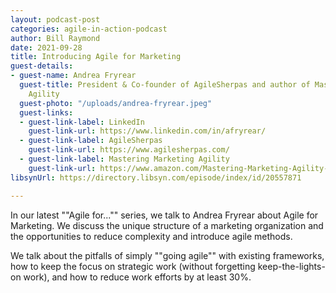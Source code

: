 ```yaml
---
layout: podcast-post
categories: agile-in-action-podcast
author: Bill Raymond
date: 2021-09-28
title: Introducing Agile for Marketing
guest-details:
- guest-name: Andrea Fryrear
  guest-title: President & Co-founder of AgileSherpas and author of Mastering Marketing
    Agility
  guest-photo: "/uploads/andrea-fryrear.jpeg"
  guest-links:
  - guest-link-label: LinkedIn
    guest-link-url: https://www.linkedin.com/in/afryrear/
  - guest-link-label: AgileSherpas
    guest-link-url: https://www.agilesherpas.com/
  - guest-link-label: Mastering Marketing Agility
    guest-link-url: https://www.amazon.com/Mastering-Marketing-Agility-Transform-Organization/dp/1523090987/ref=sr_1_3?crid=1O9BQMAJIZY22&dchild=1&keywords=mastering+marketing+agility&qid=1632274918&sprefix=mastering+marketing+agil%2Caps%2C262&sr=8-3
libsynUrl: https://directory.libsyn.com/episode/index/id/20557871

---
```

In our latest ""Agile for..."" series, we talk to Andrea Fryrear about Agile for Marketing. We discuss the unique structure of a marketing organization and the opportunities to reduce complexity and introduce agile methods.

We talk about the pitfalls of simply ""going agile"" with existing frameworks, how to keep the focus on strategic work (without forgetting keep-the-lights-on work), and how to reduce work efforts by at least 30%.